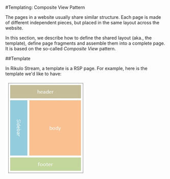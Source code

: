 #Templating: Composite View Pattern

The pages in a website usually share similar structure. Each page is made of different independent pieces, but placed in the same layout across the website.

In this section, we describe how to define the shared layout (aka., the template), define page fragments and assemble them into a complete page. It is based on the so-called *Composite View* pattern.

##Template

In Rikulo Stream, a template is a RSP page. For example, here is the template we'd like to have:

![Composite View](composite-view.jpg?raw=true)
